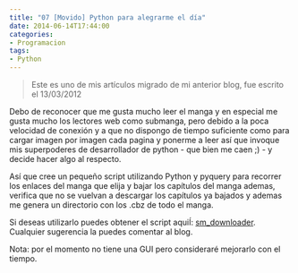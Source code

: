 ```yaml
---
title: "07 [Movido] Python para alegrarme el día"
date: 2014-06-14T17:44:00
categories: 
- Programacion
tags:
- Python
---
```


> Este es uno de mis artículos migrado de mi anterior blog, fue escrito el
> 13/03/2012

Debo de reconocer que me gusta mucho leer el manga y en especial me gusta mucho
los lectores web como submanga, pero debido a la poca velocidad de conexión y a
que no dispongo de tiempo suficiente como para cargar imagen por imagen cada
pagina y ponerme a leer así que invoque mis superpoderes de desarrollador de
python - que bien me caen ;) - y decide hacer algo al respecto.

<!-- more -->

Así que cree un pequeño script utilizando Python y pyquery para recorrer los
enlaces del manga que elija y bajar los capítulos del manga ademas, verifica que
no se vuelvan a descargar los capítulos ya bajados y ademas me genera un
directorio con los .cbz de todo el manga.

Si deseas utilizarlo puedes obtener el script aquiÍ: [sm_downloader][0].
Cualquier sugerencia la puedes comentar al blog.

Nota: por el momento no tiene una GUI pero consideraré mejorarlo con el tiempo.

[0]: https://github.com/soloidx/sm_downloader
